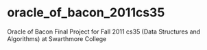 # oracle_of_bacon_2011cs35
Oracle of Bacon Final Project for Fall 2011 cs35 (Data Structures and Algorithms) at Swarthmore College
